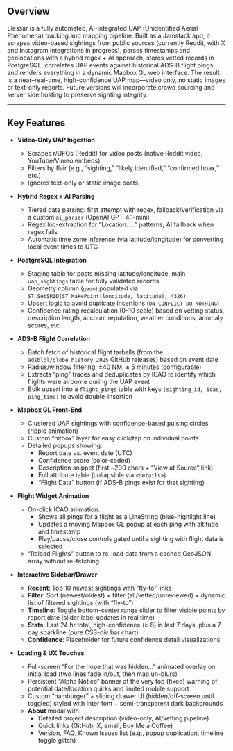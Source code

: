 ## Overview

Elessar is a fully automated, AI-integrated UAP (Unidentified Aerial Phenomena) tracking and mapping pipeline. Built as a Jamstack app, it scrapes video-based sightings from public sources (currently Reddit, with X and Instagram integrations in progress), parses timestamps and geolocations with a hybrid regex + AI approach, stores vetted records in PostgreSQL, correlates UAP events against historical ADS-B flight pings, and renders everything in a dynamic Mapbox GL web interface. The result is a near–real-time, high-confidence UAP map—video only, no static images or text-only reports. Future versions will incorporate crowd sourcing and server side hosting to preserve sighting integrity.

---


## Key Features

- **Video-Only UAP Ingestion**  
  - Scrapes r/UFOs (Reddit) for video posts (native Reddit video, YouTube/Vimeo embeds)  
  - Filters by flair (e.g., “sighting,” “likely identified,” “confirmed hoax,” etc.)  
  - Ignores text-only or static image posts

- **Hybrid Regex + AI Parsing**  
  - Tiered date parsing: first attempt with regex, fallback/verification via a custom `ai_parser` (OpenAI GPT-4.1-mini)  
  - Regex loc-extraction for “Location: …” patterns; AI fallback when regex fails  
  - Automatic time zone inference (via latitude/longitude) for converting local event times to UTC

- **PostgreSQL Integration**  
  - Staging table for posts missing latitude/longitude, main `uap_sightings` table for fully validated records  
  - Geometry column (`geom`) populated via `ST_SetSRID(ST_MakePoint(longitude, latitude), 4326)`  
  - Upsert logic to avoid duplicate insertions (`ON CONFLICT DO NOTHING`)  
  - Confidence rating recalculation (0–10 scale) based on vetting status, description length, account reputation, weather conditions, anomaly scores, etc.

- **ADS-B Flight Correlation**  
  - Batch fetch of historical flight tarballs (from the `adsblol/globe_history_2025` GitHub releases) based on event date  
  - Radius/window filtering: ±40 NM, ± 5 minutes (configurable)  
  - Extracts “ping” traces and deduplicates by ICAO to identify which flights were airborne during the UAP event  
  - Bulk upsert into a `flight_pings` table with keys `(sighting_id, icao, ping_time)` to avoid double-insertion

- **Mapbox GL Front-End**  
  - Clustered UAP sightings with confidence-based pulsing circles (ripple animation)  
  - Custom “hitbox” layer for easy click/tap on individual points  
  - Detailed popups showing:  
    - Report date vs. event date (UTC)  
    - Confidence score (color-coded)  
    - Description snippet (first ~200 chars + “View at Source” link)  
    - Full attribute table (collapsible via `<details>`)  
    - “Flight Data” button (if ADS-B pings exist for that sighting)  

- **Flight Widget Animation**  
  - On-click ICAO animation:  
    - Shows all pings for a flight as a LineString (blue-highlight line)  
    - Updates a moving Mapbox GL popup at each ping with altitude and timestamp  
    - Play/pause/close controls gated until a sighting with flight data is selected  
  - “Reload Flights” button to re-load data from a cached GeoJSON array without re-fetching

- **Interactive Sidebar/Drawer**  
  - **Recent**: Top 10 newest sightings with “fly-to” links  
  - **Filter**: Sort (newest/oldest) + filter (all/vetted/unreviewed) + dynamic list of filtered sightings (with “fly-to”)  
  - **Timeline**: Toggle bottom-center range slider to filter visible points by report date (slider label updates in real time)  
  - **Stats**: Last 24 hr total, high-confidence (≥ 8) in last 7 days, plus a 7-day sparkline (pure CSS-div bar chart)  
  - **Confidence**: Placeholder for future confidence detail visualizations

- **Loading & UX Touches**  
  - Full-screen “For the hope that was hidden…” animated overlay on initial load (two lines fade in/out, then map un-blurs)  
  - Persistent “Alpha Notice” banner at the very top (fixed) warning of potential date/location quirks and limited mobile support  
  - Custom “hamburger” + sliding drawer UI (hidden/off-screen until toggled) styled with Inter font + semi-transparent dark backgrounds  
  - **About** modal with:  
    - Detailed project description (video-only, AI/vetting pipeline)  
    - Quick links (GitHub, X, email, Buy Me a Coffee)  
    - Version, FAQ, Known Issues list (e.g., popup duplication, timeline toggle glitch)

